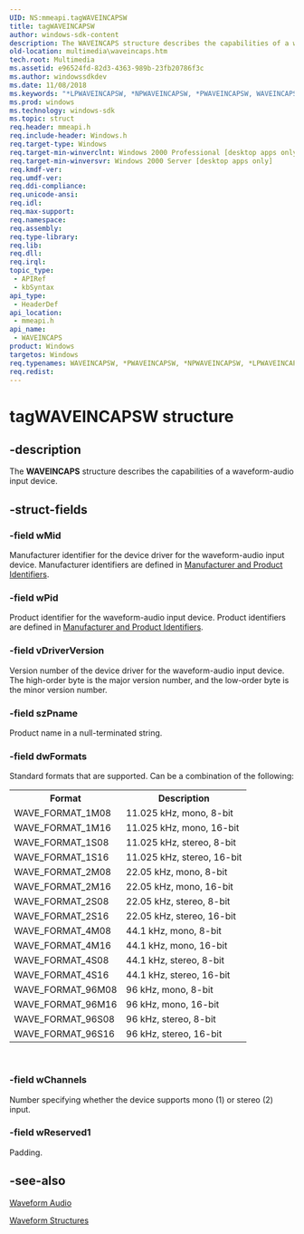 ```yaml
---
UID: NS:mmeapi.tagWAVEINCAPSW
title: tagWAVEINCAPSW
author: windows-sdk-content
description: The WAVEINCAPS structure describes the capabilities of a waveform-audio input device.
old-location: multimedia\waveincaps.htm
tech.root: Multimedia
ms.assetid: e96524fd-82d3-4363-989b-23fb20786f3c
ms.author: windowssdkdev
ms.date: 11/08/2018
ms.keywords: "*LPWAVEINCAPSW, *NPWAVEINCAPSW, *PWAVEINCAPSW, WAVEINCAPS, WAVEINCAPS structure [Windows Multimedia], WAVEINCAPSW, _win32_WAVEINCAPS_str, mmeapi/WAVEINCAPS, multimedia.waveincaps, tagWAVEINCAPSA, tagWAVEINCAPSW, waveincaps_tag"
ms.prod: windows
ms.technology: windows-sdk
ms.topic: struct
req.header: mmeapi.h
req.include-header: Windows.h
req.target-type: Windows
req.target-min-winverclnt: Windows 2000 Professional [desktop apps only]
req.target-min-winversvr: Windows 2000 Server [desktop apps only]
req.kmdf-ver: 
req.umdf-ver: 
req.ddi-compliance: 
req.unicode-ansi: 
req.idl: 
req.max-support: 
req.namespace: 
req.assembly: 
req.type-library: 
req.lib: 
req.dll: 
req.irql: 
topic_type:
 - APIRef
 - kbSyntax
api_type:
 - HeaderDef
api_location:
 - mmeapi.h
api_name:
 - WAVEINCAPS
product: Windows
targetos: Windows
req.typenames: WAVEINCAPSW, *PWAVEINCAPSW, *NPWAVEINCAPSW, *LPWAVEINCAPSW
req.redist: 
---
```


# tagWAVEINCAPSW structure


## -description



The <b>WAVEINCAPS</b> structure describes the capabilities of a waveform-audio input device.




## -struct-fields




### -field wMid

Manufacturer identifier for the device driver for the waveform-audio input device. Manufacturer identifiers are defined in <a href="https://msdn.microsoft.com/ab68ffd2-208f-445b-9f5c-37159edb4d4b">Manufacturer and Product Identifiers</a>.


### -field wPid

Product identifier for the waveform-audio input device. Product identifiers are defined in <a href="https://msdn.microsoft.com/ab68ffd2-208f-445b-9f5c-37159edb4d4b">Manufacturer and Product Identifiers</a>.


### -field vDriverVersion

Version number of the device driver for the waveform-audio input device. The high-order byte is the major version number, and the low-order byte is the minor version number.


### -field szPname

Product name in a null-terminated string.


### -field dwFormats

Standard formats that are supported. Can be a combination of the following:

<table>
<tr>
<th>Format</th>
<th>Description</th>
</tr>
<tr>
<td>WAVE_FORMAT_1M08</td>
<td>11.025 kHz, mono, 8-bit</td>
</tr>
<tr>
<td>WAVE_FORMAT_1M16</td>
<td>11.025 kHz, mono, 16-bit</td>
</tr>
<tr>
<td>WAVE_FORMAT_1S08</td>
<td>11.025 kHz, stereo, 8-bit</td>
</tr>
<tr>
<td>WAVE_FORMAT_1S16</td>
<td>11.025 kHz, stereo, 16-bit</td>
</tr>
<tr>
<td>WAVE_FORMAT_2M08</td>
<td>22.05 kHz, mono, 8-bit</td>
</tr>
<tr>
<td>WAVE_FORMAT_2M16</td>
<td>22.05 kHz, mono, 16-bit</td>
</tr>
<tr>
<td>WAVE_FORMAT_2S08</td>
<td>22.05 kHz, stereo, 8-bit</td>
</tr>
<tr>
<td>WAVE_FORMAT_2S16</td>
<td>22.05 kHz, stereo, 16-bit</td>
</tr>
<tr>
<td>WAVE_FORMAT_4M08</td>
<td>44.1 kHz, mono, 8-bit</td>
</tr>
<tr>
<td>WAVE_FORMAT_4M16</td>
<td>44.1 kHz, mono, 16-bit</td>
</tr>
<tr>
<td>WAVE_FORMAT_4S08</td>
<td>44.1 kHz, stereo, 8-bit</td>
</tr>
<tr>
<td>WAVE_FORMAT_4S16</td>
<td>44.1 kHz, stereo, 16-bit</td>
</tr>
<tr>
<td>WAVE_FORMAT_96M08</td>
<td>96 kHz, mono, 8-bit</td>
</tr>
<tr>
<td>WAVE_FORMAT_96M16</td>
<td>96 kHz, mono, 16-bit</td>
</tr>
<tr>
<td>WAVE_FORMAT_96S08</td>
<td>96 kHz, stereo, 8-bit</td>
</tr>
<tr>
<td>WAVE_FORMAT_96S16</td>
<td>96 kHz, stereo, 16-bit</td>
</tr>
</table>
 


### -field wChannels

Number specifying whether the device supports mono (1) or stereo (2) input.


### -field wReserved1

Padding.


## -see-also




<a href="https://msdn.microsoft.com/3188355c-65be-4372-8e87-e7f755982592">Waveform Audio</a>



<a href="https://msdn.microsoft.com/4ae84ba8-f444-4d9e-adc8-343b4ee764cc">Waveform Structures</a>
 

 

